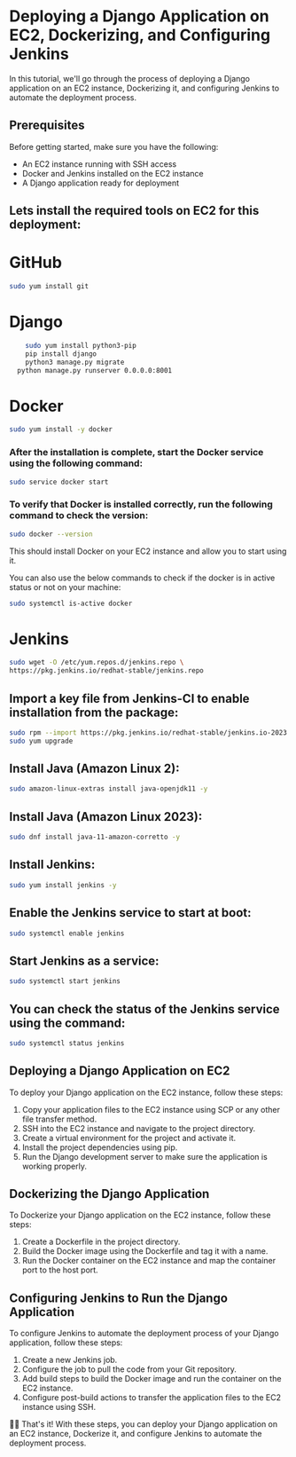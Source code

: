 # Deploying a Django Application on EC2, Dockerizing, and Configuring Jenkins 

In this tutorial, we'll go through the process of deploying a Django application on an EC2 instance, Dockerizing it, and configuring Jenkins to automate the deployment process.

## Prerequisites

Before getting started, make sure you have the following:

- An EC2 instance running with SSH access
- Docker and Jenkins installed on the EC2 instance
- A Django application ready for deployment

## Lets install the required tools on EC2 for this deployment:

# GitHub

```sh
sudo yum install git
```

# Django
```sh
	sudo yum install python3-pip
	pip install django
	python3 manage.py migrate
  python manage.py runserver 0.0.0.0:8001
```

# Docker

```sh
sudo yum install -y docker
```

### After the installation is complete, start the Docker service using the following command:

```sh
sudo service docker start
```


### To verify that Docker is installed correctly, run the following command to check the version:

```sh
sudo docker --version
```

This should install Docker on your EC2 instance and allow you to start using it.

You can also use the below commands to check if the docker is in active status or not on your machine:

```sh
sudo systemctl is-active docker
```
# Jenkins

```sh 
sudo wget -O /etc/yum.repos.d/jenkins.repo \
https://pkg.jenkins.io/redhat-stable/jenkins.repo 
```

## Import a key file from Jenkins-CI to enable installation from the package:

```sh 
sudo rpm --import https://pkg.jenkins.io/redhat-stable/jenkins.io-2023.key
sudo yum upgrade
```


## Install Java (Amazon Linux 2):
```sh 
sudo amazon-linux-extras install java-openjdk11 -y
```

## Install Java (Amazon Linux 2023):

```sh 
sudo dnf install java-11-amazon-corretto -y
```


## Install Jenkins:

```sh 
sudo yum install jenkins -y
```

## Enable the Jenkins service to start at boot:

```sh 
sudo systemctl enable jenkins
```

## Start Jenkins as a service:

```sh 
sudo systemctl start jenkins
```

## You can check the status of the Jenkins service using the command:

```sh 
sudo systemctl status jenkins
```

## Deploying a Django Application on EC2

To deploy your Django application on the EC2 instance, follow these steps:

1. Copy your application files to the EC2 instance using SCP or any other file transfer method.
2. SSH into the EC2 instance and navigate to the project directory.
3. Create a virtual environment for the project and activate it.
4. Install the project dependencies using pip.
5. Run the Django development server to make sure the application is working properly.

## Dockerizing the Django Application

To Dockerize your Django application on the EC2 instance, follow these steps:

1. Create a Dockerfile in the project directory.
2. Build the Docker image using the Dockerfile and tag it with a name.
3. Run the Docker container on the EC2 instance and map the container port to the host port.

## Configuring Jenkins to Run the Django Application

To configure Jenkins to automate the deployment process of your Django application, follow these steps:

1. Create a new Jenkins job.
2. Configure the job to pull the code from your Git repository.
3. Add build steps to build the Docker image and run the container on the EC2 instance.
4. Configure post-build actions to transfer the application files to the EC2 instance using SSH.

🙌🙌 That's it! With these steps, you can deploy your Django application on an EC2 instance, Dockerize it, and configure Jenkins to automate the deployment process.

